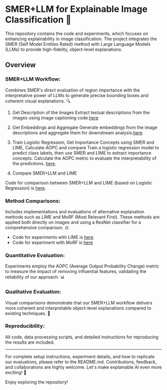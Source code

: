 # SMER+LLM for Explainable Image Classification 🚀

This repository contains the code and experiments, which focuses on enhancing explainability in image classification. The project integrates the SMER (Self Model Entities Rated) method with Large Language Models (LLMs) to provide high-fidelity, object-level explanations.

## Overview
### SMER+LLM Workflow: 
Combines SMER's direct evaluation of region importance with the interpretative power of LLMs to generate precise bounding boxes and coherent visual explanations. 🔍
1. Get Description of the Images
Extract textual descriptions from the images using image captioning code.[here](https://github.com/PotipJulia/Explainable_image_classification_SMER/blob/main/Get_image_description.ipynb)

2. Get Embeddings and Aggregate
Generate embeddings from the image descriptions and aggregate them for downstream analysis.[here](https://github.com/PotipJulia/Explainable_image_classification_SMER/blob/main/Get_embeddings_and_aggregate.ipynb)

3. Train Logistic Regression, Get Importance Concepts using SMER and LIME, Calculate AOPC  and compare
Train a logistic regression model to predict class labels, then use SMER and LIME to extract importance concepts. Calculate the AOPC metric to evaluate the interpretability of the predictions. [here](https://github.com/PotipJulia/Explainable_image_classification_SMER/blob/main/Train_LR_plot_AOPC.ipynb).

5. Compare SMER+LLM and LIME
   
Code for comparison between SMER+LLM and LIME (based on Logistic Regression) is [here](https://github.com/PotipJulia/Explainable_image_classification_SMER/blob/main/LIME_for_images(LR).ipynb).

### Method Comparisons: 
Includes implementations and evaluations of alternative explanation methods such as LIME and MoRF (Most Relevant First). These methods are applied both directly on images and using a ResNet classifier for a comprehensive comparison. ⚖️
- Code for experiments with LIME is [here](https://github.com/PotipJulia/Explainable_image_classification_SMER/blob/main/LIME_for_images(ResNet).ipynb)
- Code for experiment with MoRF is [here](https://github.com/PotipJulia/Explainable_image_classification_SMER/blob/main/MoRF_for_images(ResNet).ipynb)
### Quantitative Evaluation: 
Experiments employ the AOPC (Average Output Probability Change) metric to measure the impact of removing influential features, validating the reliability of our approach. 📊
### Qualitative Evaluation:
Visual comparisons demonstrate that our SMER+LLM workflow delivers more coherent and interpretable object-level explanations compared to existing techniques. 🎨
### Reproducibility: 
All code, data processing scripts, and detailed instructions for reproducing the results are included. 
____________________________
For complete setup instructions, experiment details, and how to replicate our evaluations, please refer to the README.md.
Contributions, feedback, and collaborations are highly welcome. Let's make explainable AI even more exciting! 🎉

Enjoy exploring the repository!
